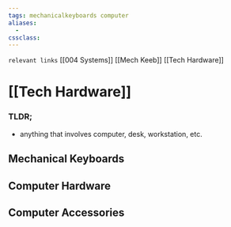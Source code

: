```yaml
---
tags: mechanicalkeyboards computer
aliases: 
  - 
cssclass: 
---
```

`relevant links` [[004 Systems]] [[Mech Keeb]] [[Tech Hardware]] 

 # [[Tech Hardware]]

### TLDR;
- anything that involves computer, desk, workstation, etc. 

## Mechanical Keyboards

## Computer Hardware

## Computer Accessories 